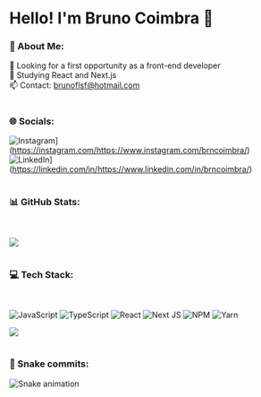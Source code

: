 # Hello! I'm Bruno Coimbra 👋

### 💫 About Me:
🔭 Looking for a first opportunity as a front-end developer<br>🌱 Studying React and Next.js<br>📫 Contact: brunoflsf@hotmail.com
#

### 🌐 Socials:
![Instagram](https://img.shields.io/badge/Instagram-%23E4405F.svg?logo=Instagram&logoColor=white)](https://instagram.com/https://www.instagram.com/brncoimbra/) 
![LinkedIn](https://img.shields.io/badge/LinkedIn-%230077B5.svg?logo=linkedin&logoColor=white)](https://linkedin.com/in/https://www.linkedin.com/in/brncoimbra/) 
#

### 📊 GitHub Stats:
<br/>

![](https://github-readme-stats.vercel.app/api?username=brncoimbra&theme=radical&hide_border=false&include_all_commits=true&count_private=false)<br/>
#

### 💻 Tech Stack:
<br/>

![JavaScript](https://img.shields.io/badge/javascript-%23323330.svg?style=for-the-badge&logo=javascript&logoColor=%23F7DF1E) ![TypeScript](https://img.shields.io/badge/typescript-%23007ACC.svg?style=for-the-badge&logo=typescript&logoColor=white) ![React](https://img.shields.io/badge/react-%2320232a.svg?style=for-the-badge&logo=react&logoColor=%2361DAFB) ![Next JS](https://img.shields.io/badge/Next-black?style=for-the-badge&logo=next.js&logoColor=white) ![NPM](https://img.shields.io/badge/NPM-%23000000.svg?style=for-the-badge&logo=npm&logoColor=white) ![Yarn](https://img.shields.io/badge/yarn-%232C8EBB.svg?style=for-the-badge&logo=yarn&logoColor=white)
<br/>

![](https://github-readme-stats.vercel.app/api/top-langs/?username=brncoimbra&theme=radical&hide_border=false&include_all_commits=true&count_private=false&layout=compact)
#

### 🐍 Snake commits:
![Snake animation](https://github.com/brncoimbra/brncoimbra/blob/output/github-contribution-grid-snake.svg)
